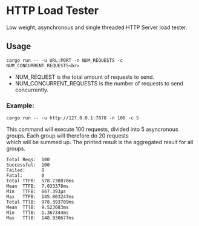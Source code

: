 # HTTP Load Tester
Low weight, asynchronous and single threaded HTTP Server load tester.

## Usage
```
cargo run -- -u URL:PORT -n NUM_REQUESTS -c NUM_CONCURRENT_REQUESTS<br>
```

* NUM_REQUEST is the total amount of requests to send.
* NUM_CONCURRENT_REQUESTS is the number of requests to send concurrently.

### Example:
```
cargo run -- -u http://127.0.0.1:7878 -n 100 -c 5
```
This command will execute 100 requests, divided into 5 asyncronous groups. Each group will therefore do 20 requests<br>
which will be summed up. The printed result is the aggregated result for all groups.

```
Total Reqs:  100       
Successful:  100       
Failed:      0         
Fatal:       0         
Total TTFB:  578.730878ms
Mean  TTFB:  7.033378ms
Min   TTFB:  667.393µs 
Max   TTFB:  145.803247ms
Total TTlB:  978.393709ms
Mean  TTlB:  9.523083ms
Min   TTlB:  1.367344ms
Max   TTlB:  148.930677ms
```